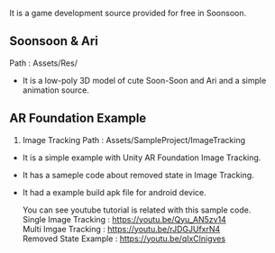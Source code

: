 It is a game development source provided for free in Soonsoon.


Soonsoon & Ari
--------------
Path : Assets/Res/
- It is a low-poly 3D model of cute Soon-Soon and Ari and a simple animation source.

AR Foundation Example
---------------------

1) Image Tracking
Path : Assets/SampleProject/ImageTracking
- It is a simple example with Unity AR Foundation Image Tracking.
- It has a sameple code about removed state in Image Tracking.
- It had a example build apk file for android device.

  You can see youtube tutorial is related with this sample code.
  <br> Single Image Tracking : https://youtu.be/Qyu_AN5zv14
  <br> Multi Imgae Tracking : https://youtu.be/rJDGJUfxrN4
  <br> Removed State Example : https://youtu.be/qIxClnigves

